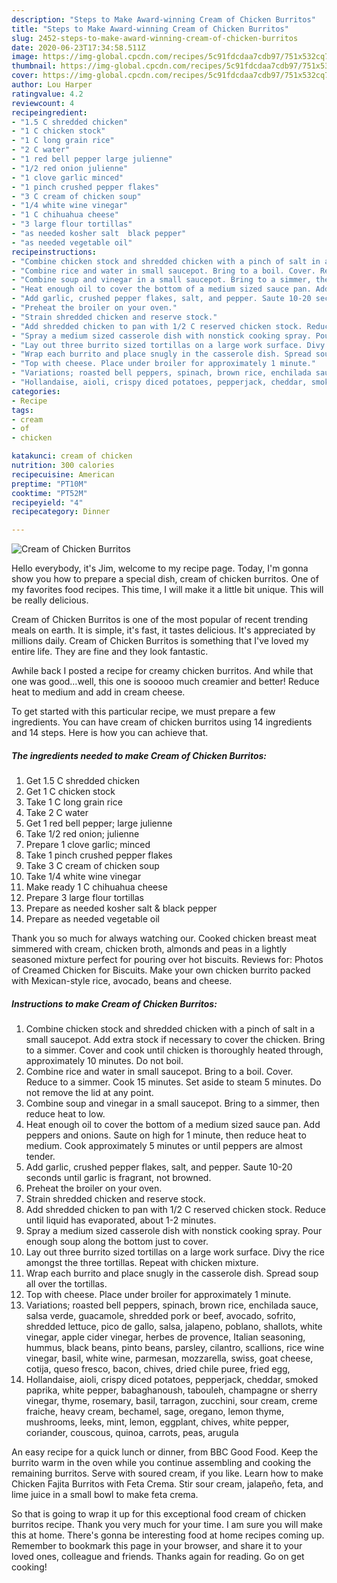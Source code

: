 ```yaml
---
description: "Steps to Make Award-winning Cream of Chicken Burritos"
title: "Steps to Make Award-winning Cream of Chicken Burritos"
slug: 2452-steps-to-make-award-winning-cream-of-chicken-burritos
date: 2020-06-23T17:34:58.511Z
image: https://img-global.cpcdn.com/recipes/5c91fdcdaa7cdb97/751x532cq70/cream-of-chicken-burritos-recipe-main-photo.jpg
thumbnail: https://img-global.cpcdn.com/recipes/5c91fdcdaa7cdb97/751x532cq70/cream-of-chicken-burritos-recipe-main-photo.jpg
cover: https://img-global.cpcdn.com/recipes/5c91fdcdaa7cdb97/751x532cq70/cream-of-chicken-burritos-recipe-main-photo.jpg
author: Lou Harper
ratingvalue: 4.2
reviewcount: 4
recipeingredient:
- "1.5 C shredded chicken"
- "1 C chicken stock"
- "1 C long grain rice"
- "2 C water"
- "1 red bell pepper large julienne"
- "1/2 red onion julienne"
- "1 clove garlic minced"
- "1 pinch crushed pepper flakes"
- "3 C cream of chicken soup"
- "1/4 white wine vinegar"
- "1 C chihuahua cheese"
- "3 large flour tortillas"
- "as needed kosher salt  black pepper"
- "as needed vegetable oil"
recipeinstructions:
- "Combine chicken stock and shredded chicken with a pinch of salt in a small saucepot. Add extra stock if necessary to cover the chicken. Bring to a simmer. Cover and cook until chicken is thoroughly heated through, approximately 10 minutes. Do not boil."
- "Combine rice and water in small saucepot. Bring to a boil. Cover. Reduce to a simmer. Cook 15 minutes. Set aside to steam 5 minutes. Do not remove the lid at any point."
- "Combine soup and vinegar in a small saucepot. Bring to a simmer, then reduce heat to low."
- "Heat enough oil to cover the bottom of a medium sized sauce pan. Add peppers and onions. Saute on high for 1 minute, then reduce heat to medium. Cook approximately 5 minutes or until peppers are almost tender."
- "Add garlic, crushed pepper flakes, salt, and pepper. Saute 10-20 seconds until garlic is fragrant, not browned."
- "Preheat the broiler on your oven."
- "Strain shredded chicken and reserve stock."
- "Add shredded chicken to pan with 1/2 C reserved chicken stock. Reduce until liquid has evaporated, about 1-2 minutes."
- "Spray a medium sized casserole dish with nonstick cooking spray. Pour enough soup along the bottom just to cover."
- "Lay out three burrito sized tortillas on a large work surface. Divy the rice amongst the three tortillas. Repeat with chicken mixture."
- "Wrap each burrito and place snugly in the casserole dish. Spread soup all over the tortillas."
- "Top with cheese. Place under broiler for approximately 1 minute."
- "Variations; roasted bell peppers, spinach, brown rice, enchilada sauce, salsa verde, guacamole, shredded pork or beef, avocado, sofrito, shredded lettuce, pico de gallo, salsa, jalapeno, poblano, shallots, white vinegar, apple cider vinegar, herbes de provence, Italian seasoning, hummus, black beans, pinto beans, parsley, cilantro, scallions, rice wine vinegar, basil, white wine, parmesan, mozzarella, swiss, goat cheese, cotija, queso fresco, bacon, chives, dried chile puree, fried egg,"
- "Hollandaise, aioli, crispy diced potatoes, pepperjack, cheddar, smoked paprika, white pepper, babaghanoush, tabouleh, champagne or sherry vinegar, thyme, rosemary, basil, tarragon, zucchini, sour cream, creme fraiche, heavy cream, bechamel, sage, oregano, lemon thyme, mushrooms, leeks, mint, lemon, eggplant, chives, white pepper, coriander, couscous, quinoa, carrots, peas, arugula"
categories:
- Recipe
tags:
- cream
- of
- chicken

katakunci: cream of chicken 
nutrition: 300 calories
recipecuisine: American
preptime: "PT10M"
cooktime: "PT52M"
recipeyield: "4"
recipecategory: Dinner

---
```



![Cream of Chicken Burritos](https://img-global.cpcdn.com/recipes/5c91fdcdaa7cdb97/751x532cq70/cream-of-chicken-burritos-recipe-main-photo.jpg)

Hello everybody, it's Jim, welcome to my recipe page. Today, I'm gonna show you how to prepare a special dish, cream of chicken burritos. One of my favorites food recipes. This time, I will make it a little bit unique. This will be really delicious.

Cream of Chicken Burritos is one of the most popular of recent trending meals on earth. It is simple, it's fast, it tastes delicious. It's appreciated by millions daily. Cream of Chicken Burritos is something that I've loved my entire life. They are fine and they look fantastic.

Awhile back I posted a recipe for creamy chicken burritos. And while that one was good…well, this one is sooooo much creamier and better! Reduce heat to medium and add in cream cheese.


To get started with this particular recipe, we must prepare a few ingredients. You can have cream of chicken burritos using 14 ingredients and 14 steps. Here is how you can achieve that.

<!--inarticleads1-->

##### The ingredients needed to make Cream of Chicken Burritos:

1. Get 1.5 C shredded chicken
1. Get 1 C chicken stock
1. Take 1 C long grain rice
1. Take 2 C water
1. Get 1 red bell pepper; large julienne
1. Take 1/2 red onion; julienne
1. Prepare 1 clove garlic; minced
1. Take 1 pinch crushed pepper flakes
1. Take 3 C cream of chicken soup
1. Take 1/4 white wine vinegar
1. Make ready 1 C chihuahua cheese
1. Prepare 3 large flour tortillas
1. Prepare as needed kosher salt &amp; black pepper
1. Prepare as needed vegetable oil


Thank you so much for always watching our. Cooked chicken breast meat simmered with cream, chicken broth, almonds and peas in a lightly seasoned mixture perfect for pouring over hot biscuits. Reviews for: Photos of Creamed Chicken for Biscuits. Make your own chicken burrito packed with Mexican-style rice, avocado, beans and cheese. 

<!--inarticleads2-->

##### Instructions to make Cream of Chicken Burritos:

1. Combine chicken stock and shredded chicken with a pinch of salt in a small saucepot. Add extra stock if necessary to cover the chicken. Bring to a simmer. Cover and cook until chicken is thoroughly heated through, approximately 10 minutes. Do not boil.
1. Combine rice and water in small saucepot. Bring to a boil. Cover. Reduce to a simmer. Cook 15 minutes. Set aside to steam 5 minutes. Do not remove the lid at any point.
1. Combine soup and vinegar in a small saucepot. Bring to a simmer, then reduce heat to low.
1. Heat enough oil to cover the bottom of a medium sized sauce pan. Add peppers and onions. Saute on high for 1 minute, then reduce heat to medium. Cook approximately 5 minutes or until peppers are almost tender.
1. Add garlic, crushed pepper flakes, salt, and pepper. Saute 10-20 seconds until garlic is fragrant, not browned.
1. Preheat the broiler on your oven.
1. Strain shredded chicken and reserve stock.
1. Add shredded chicken to pan with 1/2 C reserved chicken stock. Reduce until liquid has evaporated, about 1-2 minutes.
1. Spray a medium sized casserole dish with nonstick cooking spray. Pour enough soup along the bottom just to cover.
1. Lay out three burrito sized tortillas on a large work surface. Divy the rice amongst the three tortillas. Repeat with chicken mixture.
1. Wrap each burrito and place snugly in the casserole dish. Spread soup all over the tortillas.
1. Top with cheese. Place under broiler for approximately 1 minute.
1. Variations; roasted bell peppers, spinach, brown rice, enchilada sauce, salsa verde, guacamole, shredded pork or beef, avocado, sofrito, shredded lettuce, pico de gallo, salsa, jalapeno, poblano, shallots, white vinegar, apple cider vinegar, herbes de provence, Italian seasoning, hummus, black beans, pinto beans, parsley, cilantro, scallions, rice wine vinegar, basil, white wine, parmesan, mozzarella, swiss, goat cheese, cotija, queso fresco, bacon, chives, dried chile puree, fried egg,
1. Hollandaise, aioli, crispy diced potatoes, pepperjack, cheddar, smoked paprika, white pepper, babaghanoush, tabouleh, champagne or sherry vinegar, thyme, rosemary, basil, tarragon, zucchini, sour cream, creme fraiche, heavy cream, bechamel, sage, oregano, lemon thyme, mushrooms, leeks, mint, lemon, eggplant, chives, white pepper, coriander, couscous, quinoa, carrots, peas, arugula


An easy recipe for a quick lunch or dinner, from BBC Good Food. Keep the burrito warm in the oven while you continue assembling and cooking the remaining burritos. Serve with soured cream, if you like. Learn how to make Chicken Fajita Burritos with Feta Crema. Stir sour cream, jalapeño, feta, and lime juice in a small bowl to make feta crema. 

So that is going to wrap it up for this exceptional food cream of chicken burritos recipe. Thank you very much for your time. I am sure you will make this at home. There's gonna be interesting food at home recipes coming up. Remember to bookmark this page in your browser, and share it to your loved ones, colleague and friends. Thanks again for reading. Go on get cooking!
